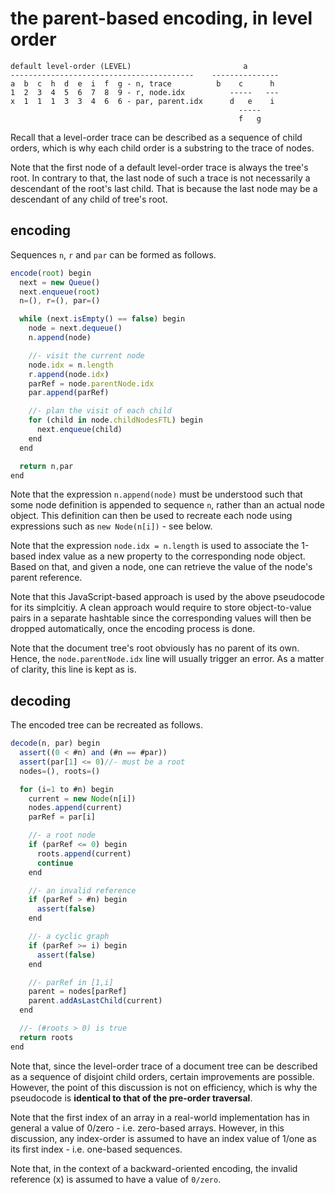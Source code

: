 
<!-- ======================================================================= -->
# the parent-based encoding, in level order

```
default level-order (LEVEL)                         a
-----------------------------------------    ---------------
a  b  c  h  d  e  i  f  g - n, trace          b    c      h
1  2  3  4  5  6  7  8  9 - r, node.idx          -----   ---
x  1  1  1  3  3  4  6  6 - par, parent.idx      d   e    i
                                                   -----
                                                   f   g
```

Recall that a level-order trace can be described as a sequence of child orders,
which is why each child order is a substring to the trace of nodes.

Note that the first node of a default level-order trace is always the tree's
root. In contrary to that, the last node of such a trace is not necessarily
a descendant of the root's last child. That is because the last node may be
a descendant of any child of tree's root.

<!-- ======================================================================= -->
## encoding

Sequences `n`, `r` and `par` can be formed as follows.

```js
encode(root) begin
  next = new Queue()
  next.enqueue(root)
  n=(), r=(), par=()

  while (next.isEmpty() == false) begin
    node = next.dequeue()
    n.append(node)

    //- visit the current node
    node.idx = n.length
    r.append(node.idx)
    parRef = node.parentNode.idx
    par.append(parRef)

    //- plan the visit of each child
    for (child in node.childNodesFTL) begin
      next.enqueue(child)
    end
  end

  return n,par
end
```

Note that the expression `n.append(node)` must be understood such that some
node definition is appended to sequence `n`, rather than an actual node object.
This definition can then be used to recreate each node using expressions such
as `new Node(n[i])` - see below.

Note that the expression `node.idx = n.length` is used to associate the 1-based
index value as a new property to the corresponding node object. Based on that,
and given a node, one can retrieve the value of the node's parent reference.

Note that this JavaScript-based approach is used by the above pseudocode for
its simplcitiy. A clean approach would require to store object-to-value pairs
in a separate hashtable since the corresponding values will then be dropped
automatically, once the encoding process is done.

Note that the document tree's root obviously has no parent of its own. Hence,
the `node.parentNode.idx` line will usually trigger an error. As a matter of
clarity, this line is kept as is.

<!-- ======================================================================= -->
## decoding

The encoded tree can be recreated as follows.

```js
decode(n, par) begin
  assert((0 < #n) and (#n == #par))
  assert(par[1] <= 0)//- must be a root
  nodes=(), roots=()

  for (i=1 to #n) begin
    current = new Node(n[i])
    nodes.append(current)
    parRef = par[i]

    //- a root node
    if (parRef <= 0) begin
      roots.append(current)
      continue
    end

    //- an invalid reference
    if (parRef > #n) begin
      assert(false)
    end

    //- a cyclic graph
    if (parRef >= i) begin
      assert(false)
    end

    //- parRef in [1,i]
    parent = nodes[parRef]
    parent.addAsLastChild(current)
  end

  //- (#roots > 0) is true
  return roots
end
```

Note that, since the level-order trace of a document tree can be described
as a sequence of disjoint child orders, certain improvements are possible.
However, the point of this discussion is not on efficiency, which is why
the pseudocode is **identical to that of the pre-order traversal**.

Note that the first index of an array in a real-world implementation has
in general a value of 0/zero - i.e. zero-based arrays. However, in this
discussion, any index-order is assumed to have an index value of 1/one as
its first index - i.e. one-based sequences.

Note that, in the context of a backward-oriented encoding, the invalid
reference (x) is assumed to have a value of `0/zero`.
